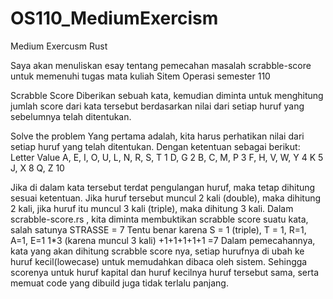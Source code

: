 # OS110_MediumExercism
Medium Exercusm Rust

Saya akan menuliskan esay tentang pemecahan masalah scrabble-score untuk memenuhi tugas mata kuliah Sitem Operasi semester 110

Scrabble Score
Diberikan sebuah kata, kemudian diminta untuk menghitung jumlah score dari kata tersebut berdasarkan nilai dari
setiap huruf yang sebelumnya telah ditentukan.

Solve the problem
Yang pertama adalah, kita harus perhatikan nilai dari setiap huruf yang telah ditentukan. 
Dengan ketentuan sebagai berikut:
Letter                           Value
A, E, I, O, U, L, N, R, S, T       1
D, G                               2
B, C, M, P                         3
F, H, V, W, Y                      4
K                                  5
J, X                               8
Q, Z                               10

Jika di dalam kata tersebut terdat pengulangan huruf, maka tetap dihitung sesuai ketentuan.
Jika huruf tersebut muncul 2 kali (double), maka dihitung 2 kali, jika huruf itu muncul 3 kali (triple), maka dihitung 3 kali.
Dalam scrabble-score.rs , kita diminta membuktikan scrabble score suatu kata, salah satunya STRASSE = 7
Tentu benar karena
S = 1 (triple), T = 1, R=1, A=1, E=1
1*3 (karena muncul 3 kali) +1+1+1+1+1 =7
Dalam pemecahannya, kata yang akan dihitung scrabble score nya, setiap hurufnya di ubah ke huruf kecil(lowecase) untuk memudahkan dibaca oleh sistem. Sehingga
scorenya untuk huruf kapital dan huruf kecilnya huruf tersebut sama, serta memuat code yang dibuild juga tidak terlalu panjang.
